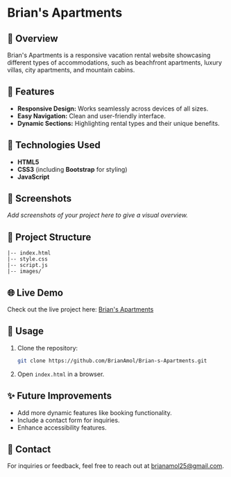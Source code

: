 # Brian's Apartments

## 🌟 Overview
Brian's Apartments is a responsive vacation rental website showcasing different types of accommodations, such as beachfront apartments, luxury villas, city apartments, and mountain cabins.

## 🚀 Features
- **Responsive Design:** Works seamlessly across devices of all sizes.
- **Easy Navigation:** Clean and user-friendly interface.
- **Dynamic Sections:** Highlighting rental types and their unique benefits.

## 🔧 Technologies Used
- **HTML5**
- **CSS3** (including **Bootstrap** for styling)
- **JavaScript**

## 📸 Screenshots
_Add screenshots of your project here to give a visual overview._

## 📂 Project Structure
```plaintext
|-- index.html
|-- style.css
|-- script.js
|-- images/
```

## 🌐 Live Demo
Check out the live project here: [Brian's Apartments](https://brianamol.github.io/Brian-s-Apartments/)

## 📖 Usage
1. Clone the repository:
   ```bash
   git clone https://github.com/BrianAmol/Brian-s-Apartments.git
   ```
2. Open `index.html` in a browser.

## ✨ Future Improvements
- Add more dynamic features like booking functionality.
- Include a contact form for inquiries.
- Enhance accessibility features.

## 📩 Contact
For inquiries or feedback, feel free to reach out at brianamol25@gmail.com.
